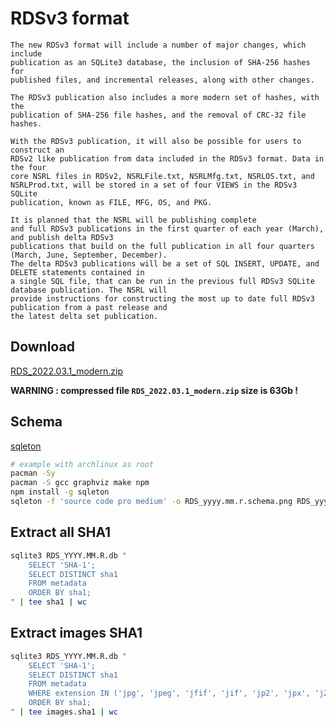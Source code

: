 # RDSv3 format

```
The new RDSv3 format will include a number of major changes, which include
publication as an SQLite3 database, the inclusion of SHA-256 hashes for
published files, and incremental releases, along with other changes.
```

```
The RDSv3 publication also includes a more modern set of hashes, with the
publication of SHA-256 file hashes, and the removal of CRC-32 file hashes.
```

```
With the RDSv3 publication, it will also be possible for users to construct an
RDSv2 like publication from data included in the RDSv3 format. Data in the four
core NSRL files in RDSv2, NSRLFile.txt, NSRLMfg.txt, NSRLOS.txt, and
NSRLProd.txt, will be stored in a set of four VIEWS in the RDSv3 SQLite
publication, known as FILE, MFG, OS, and PKG.
```

```
It is planned that the NSRL will be publishing complete
and full RDSv3 publications in the first quarter of each year (March), and publish delta RDSv3
publications that build on the full publication in all four quarters (March, June, September, December).
The delta RDSv3 publications will be a set of SQL INSERT, UPDATE, and DELETE statements contained in
a single SQL file, that can be run in the previous full RDSv3 SQLite database publication. The NSRL will
provide instructions for constructing the most up to date full RDSv3 publication from a past release and
the latest delta set publication.
```


## Download

[RDS_2022.03.1_modern.zip](https://s3.amazonaws.com/rds.nsrl.nist.gov/RDS/rds_2022.03.1/RDS_2022.03.1_modern.zip)

**WARNING : compressed file `RDS_2022.03.1_modern.zip` size is 63Gb !**


## Schema

[sqleton](https://github.com/inukshuk/sqleton)

```bash
# example with archlinux as root
pacman -Sy
pacman -S gcc graphviz make npm
npm install -g sqleton
sqleton -f 'source code pro medium' -o RDS_yyyy.mm.r.schema.png RDS_yyyy.mm.r.db
```


## Extract all SHA1

```bash
sqlite3 RDS_YYYY.MM.R.db "
	SELECT 'SHA-1';
	SELECT DISTINCT sha1
	FROM metadata
	ORDER BY sha1;
" | tee sha1 | wc
```


## Extract images SHA1

```bash
sqlite3 RDS_YYYY.MM.R.db "
	SELECT 'SHA-1';
	SELECT DISTINCT sha1
	FROM metadata
	WHERE extension IN ('jpg', 'jpeg', 'jfif', 'jif', 'jp2', 'jpx', 'j2k', 'j2c', 'png', 'gif', 'bmp', 'svg', 'tif', 'tiff', 'psd', 'pcx', 'webp', 'psd', 'emf', 'wmf')
	ORDER BY sha1;
" | tee images.sha1 | wc
```

